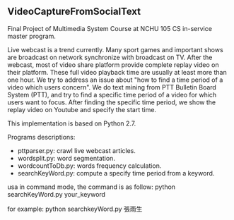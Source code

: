 ## VideoCaptureFromSocialText ##
Final Project of Multimedia System Course at NCHU 105 CS in-service master program.

Live webcast is a trend currently.
Many sport games and important shows are broadcast on network synchronize with broadcast on TV.
After the webcast, most of video share platform provide complete replay video on their platform.
These full video playback time are usually at least more than one hour.
We try to address an issue about "how to find a time period of a video which users concern".
We do text mining from PTT Bulletin Board System (PTT), and try to find a specific time period of a video for which users want to focus.
After finding the specific time period, we show the replay video on Youtube and specify the start time.


This implementation is based on Python 2.7.

Programs descriptions:
- pttparser.py: crawl live webcast articles.
- wordsplit.py: word segmentation.
- wordcountToDb.py: words frequency calculation.
- searchKeyWord.py: compute a specify time period from a keyword.

usa in command mode, the command is as follow:
python searchKeyWord.py your_keyword

for example:
python searchkeyWord.py 張雨生
